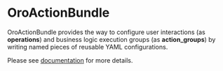 # OroActionBundle

OroActionBundle provides the way to configure user interactions (as **operations**) and business logic execution groups (as **action_groups**) by writing named pieces of reusable YAML configurations.

Please see [documentation](./Resources/doc/index.md) for more details.
